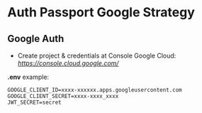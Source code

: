 # Auth Passport Google Strategy

## Google Auth

* Create project & credentials at Console Google Cloud:
*https://console.cloud.google.com/*

__.env__ example:

```
GOOGLE_CLIENT_ID=xxxx-xxxxxx.apps.googleusercontent.com
GOOGLE_CLIENT_SECRET=xxxx-xxxx_xxxx
JWT_SECRET=secret
```
